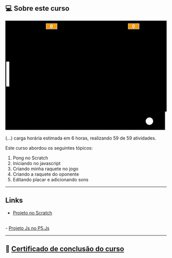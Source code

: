 ## 💻 Sobre este curso

<img src=".github/image_course.gif" alt="Imagem do Jogo Pong">

(...) carga horária estimada em 6 horas, realizando 59 de 59 atividades.

Este curso abordou os seguintes tópicos:

1. Pong no Scratch
2. Iniciando no javascript
3. Criando minha raquete no jogo
4. Criando a raquete do oponente
5. Editando placar e adicionando sons

------
## Links

- <a href="https://scratch.mit.edu/projects/831905696">Projeto no Scratch</a>
<br>
- <a href="https://editor.p5js.org/taohansens/full/QWQyWA_Ek">Projeto Js no P5.Js</a>

------
## 📰 <a href="https://unibb.alura.com.br/certificate/f9f4bab5-5cc6-43d4-908b-a03576a6e5d6">Certificado de conclusão do curso</a>





